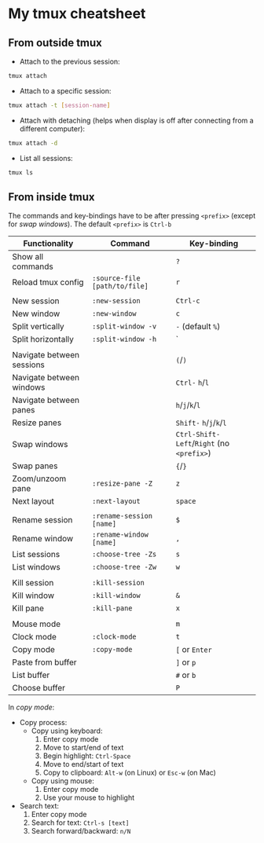 # My tmux cheatsheet

## From outside tmux

- Attach to the previous session:
```bash
tmux attach
```
- Attach to a specific session:
```bash
tmux attach -t [session-name]
```
- Attach with detaching (helps when display is off after connecting from a different computer):
```bash
tmux attach -d
```
- List all sessions:
```bash
tmux ls
```

## From inside tmux

The commands and key-bindings have to be after pressing `<prefix>` (except for *swap windows*). The default `<prefix>` is `Ctrl-b`

| Functionality             | Command                       | Key-binding                                  |
|---------------------------|-------------------------------|----------------------------------------------|
| Show all commands         |                               | `?`                                          |
| Reload tmux config        | `:source-file [path/to/file]` | `r`                                          |
|                           |                               |                                              |
| New session               | `:new-session`                | `Ctrl-c`                                     |
| New window                | `:new-window`                 | `c`                                          |
| Split vertically          | `:split-window -v`            | `-` (default `%`)                            |
| Split horizontally        | `:split-window -h`            | `|` or `_` (default `"`)                     |
|                           |                               |                                              |
| Navigate between sessions |                               | `(`/`)`                                      |
| Navigate between windows  |                               | `Ctrl-` `h`/`l`                              |
| Navigate between panes    |                               | `h`/`j`/`k`/`l`                              |
| Resize panes              |                               | `Shift-` `h`/`j`/`k`/`l`                     |
| Swap windows              |                               | `Ctrl-Shift-` `Left`/`Right` (no `<prefix>`) |
| Swap panes                |                               | `{`/`}`                                      |
| Zoom/unzoom pane          | `:resize-pane -Z`             | `z`                                          |
| Next layout               | `:next-layout`                | `space`                                      |
|                           |                               |                                              |
| Rename session            | `:rename-session [name]`      | `$`                                          |
| Rename window             | `:rename-window [name]`       | `,`                                          |
| List sessions             | `:choose-tree -Zs`            | `s`                                          |
| List windows              | `:choose-tree -Zw`            | `w`                                          |
|                           |                               |                                              |
| Kill session              | `:kill-session`               |                                              |
| Kill window               | `:kill-window`                | `&`                                          |
| Kill pane                 | `:kill-pane`                  | `x`                                          |
|                           |                               |                                              |
| Mouse mode                |                               | `m`                                          |
| Clock mode                | `:clock-mode`                 | `t`                                          |
| Copy mode                 | `:copy-mode`                  | `[` or `Enter`                               |
| Paste from buffer         |                               | `]` or `p`                                   |
| List buffer               |                               | `#` or `b`                                   |
| Choose buffer             |                               | `P`                                          |


In *copy mode*:
- Copy process:
    - Copy using keyboard:
        1. Enter copy mode
        2. Move to start/end of text
        3. Begin highlight:   `Ctrl-Space`
        4. Move to end/start of text
        5. Copy to clipboard: `Alt-w` (on Linux) or `Esc-w` (on Mac)
    - Copy using mouse:
        1. Enter copy mode
        2. Use your mouse to highlight
- Search text:
    1. Enter copy mode
    2. Search for text: `Ctrl-s [text]`
    3. Search forward/backward: `n/N`
